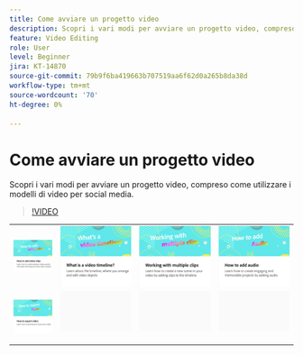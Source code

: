 ```yaml
---
title: Come avviare un progetto video
description: Scopri i vari modi per avviare un progetto video, compreso come utilizzare i modelli di video per social media
feature: Video Editing
role: User
level: Beginner
jira: KT-14870
source-git-commit: 79b9f6ba419663b707519aa6f62d0a265b8da38d
workflow-type: tm+mt
source-wordcount: '70'
ht-degree: 0%

---
```


# Come avviare un progetto video

Scopri i vari modi per avviare un progetto video, compreso come utilizzare i modelli di video per social media.

>[!VIDEO](https://video.tv.adobe.com/v/3427070?quality=12&learn=on&hidetitle=true)

<table style="table-layout:fixed">
<tr>
  <td>
         <a href="add-video-clips.md">
            <img alt="Come aggiungere clip video" src="assets/add-video-clips.png" />
         </a>
   </td>
   <td>
         <a href="video-timeline.md">
            <img alt="Che cos&apos;è una timeline video?" src="assets/video-timeline.png" />
         </a>
   </td>
   <td>
         <a href="multiple-clips.md">
            <img alt="Operazioni con più clip" src="assets/multiple-clips.png" />
         </a>
   </td>
   <td>
         <a href="add-audio-video.md">
            <img alt="Come aggiungere l’audio" src="assets/add-audio-video.png" />
         </a>
   </td>
</tr>
<tr>
    <td>
         <a href="export-video.md">
            <img alt="Come esportare un video" src="assets/export-video.png" />
         </a>
   </td>
   <td>
    <img alt="Spaziatore" src="../assets/Gray_thumbnail.png" />
    <div>
    <br>
   </td>
   <td>
    <img alt="Spaziatore" src="../assets/Gray_thumbnail.png" />
    <div>
    <br>
   </td>
   <td>
    <img alt="Spaziatore" src="../assets/Gray_thumbnail.png" />
    <div>
    <br>
   </td>
</tr>
</table>